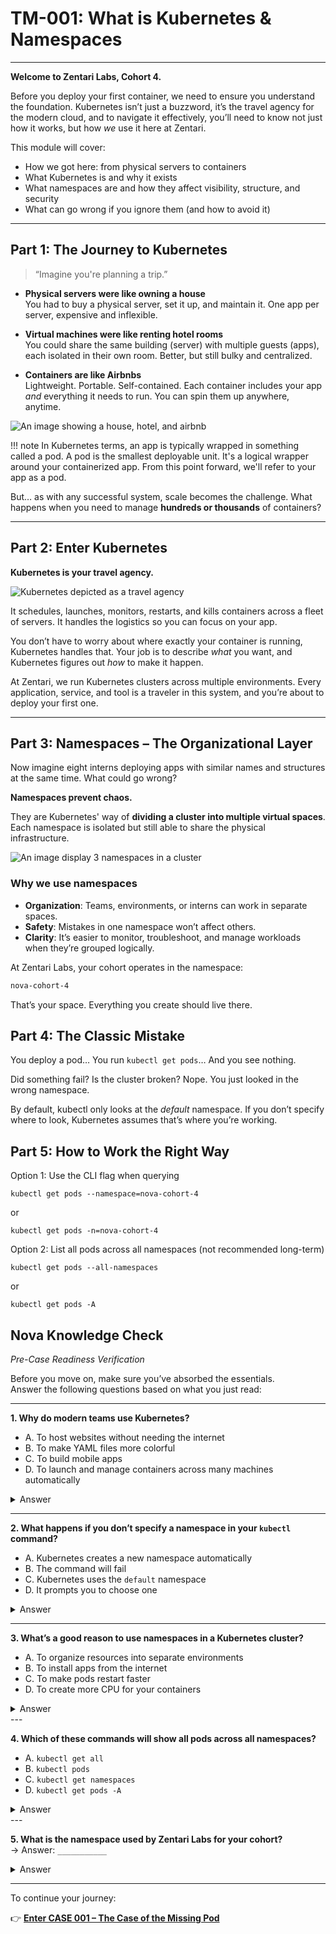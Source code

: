 # TM-001: What is Kubernetes & Namespaces
---

**Welcome to Zentari Labs, Cohort 4.**

Before you deploy your first container, we need to ensure you understand the foundation. Kubernetes isn’t just a buzzword, it’s the travel agency for the modern cloud, and to navigate it effectively, you’ll need to know not just how it works, but how *we* use it here at Zentari.

This module will cover:

- How we got here: from physical servers to containers  
- What Kubernetes is and why it exists  
- What namespaces are and how they affect visibility, structure, and security  
- What can go wrong if you ignore them (and how to avoid it)

---

## Part 1: The Journey to Kubernetes

> “Imagine you're planning a trip.”

- **Physical servers were like owning a house**  
  You had to buy a physical server, set it up, and maintain it. One app per server, expensive and inflexible.

- **Virtual machines were like renting hotel rooms**  
  You could share the same building (server) with multiple guests (apps), each isolated in their own room. Better, but still bulky and centralized.

- **Containers are like Airbnbs**  
  Lightweight. Portable. Self-contained. Each container includes your app *and* everything it needs to run. You can spin them up anywhere, anytime. 

![An image showing a house, hotel, and airbnb](../assets/tm-001/house-hotel-airbnb.jpg)

!!! note
    In Kubernetes terms, an app is typically wrapped in something called a pod. A pod is the smallest deployable unit. It's a logical wrapper around your containerized app. From this point forward, we'll refer to your app as a pod.

But… as with any successful system, scale becomes the challenge. What happens when you need to manage **hundreds or thousands** of containers?

---

## Part 2: Enter Kubernetes

**Kubernetes is your travel agency.**

![Kubernetes depicted as a travel agency](../assets/tm-001/kubernetes-travel-agency.jpg)

It schedules, launches, monitors, restarts, and kills containers across a fleet of servers. It handles the logistics so you can focus on your app.

You don’t have to worry about where exactly your container is running, Kubernetes handles that. Your job is to describe *what* you want, and Kubernetes figures out *how* to make it happen.

At Zentari, we run Kubernetes clusters across multiple environments. Every application, service, and tool is a traveler in this system, and you’re about to deploy your first one.

---

## Part 3: Namespaces – The Organizational Layer

Now imagine eight interns deploying apps with similar names and structures at the same time. What could go wrong?

**Namespaces prevent chaos.**

They are Kubernetes' way of **dividing a cluster into multiple virtual spaces**. Each namespace is isolated but still able to share the physical infrastructure.

![An image display 3 namespaces in a cluster](../assets/tm-001/kubernetes-cluster-namespaces.jpg)

### Why we use namespaces
- **Organization**: Teams, environments, or interns can work in separate spaces.
- **Safety**: Mistakes in one namespace won’t affect others.
- **Clarity**: It’s easier to monitor, troubleshoot, and manage workloads when they’re grouped logically.

At Zentari Labs, your cohort operates in the namespace:

```bash
nova-cohort-4
```

That’s your space. Everything you create should live there.

## Part 4: The Classic Mistake

You deploy a pod…
You run `kubectl get pods`…
And you see nothing.

Did something fail? Is the cluster broken?
Nope. You just looked in the wrong namespace.

By default, kubectl only looks at the *default* namespace. If you don’t specify where to look, Kubernetes assumes that’s where you’re working.

## Part 5: How to Work the Right Way
Option 1: Use the CLI flag when querying

`kubectl get pods --namespace=nova-cohort-4`

or

``kubectl get pods -n=nova-cohort-4``

Option 2: List all pods across all namespaces (not recommended long-term)

`kubectl get pods --all-namespaces`

or

`kubectl get pods -A`


## Nova Knowledge Check  
*Pre-Case Readiness Verification*  

Before you move on, make sure you’ve absorbed the essentials.  
Answer the following questions based on what you just read:

---

**1. Why do modern teams use Kubernetes?** 
- A. To host websites without needing the internet
- B. To make YAML files more colorful
- C. To build mobile apps
- D. To launch and manage containers across many machines automatically
<details><summary>Answer</summary><strong>D — To launch and manage containers across many machines automatically</strong></details>

---

**2. What happens if you don’t specify a namespace in your `kubectl` command?**  
- A. Kubernetes creates a new namespace automatically  
- B. The command will fail  
- C. Kubernetes uses the `default` namespace  
- D. It prompts you to choose one
<details><summary>Answer</summary><strong>C — Kubernetes uses the `default` namespace</strong></details>

---

**3. What’s a good reason to use namespaces in a Kubernetes cluster?**  
- A. To organize resources into separate environments 
- B. To install apps from the internet  
- C. To make pods restart faster 
- D. To create more CPU for your containers
<details><summary>Answer</summary><strong>A — To organize resources into separate environments</strong></details>
---

**4. Which of these commands will show all pods across all namespaces?**  
- A. `kubectl get all`  
- B. `kubectl pods`  
- C. `kubectl get namespaces`  
- D. `kubectl get pods -A`
<details><summary>Answer</summary><strong>D — `kubectl get pods -A`</strong></details>
---

**5. What is the namespace used by Zentari Labs for your cohort?**  
→ Answer: `___________`  
<details><summary>Answer</summary><strong>Correct answer: `nova-cohort-4`</strong></details>

---

To continue your journey:

👉 [**Enter CASE 001 – The Case of the Missing Pod**](../cases/case-001.md)